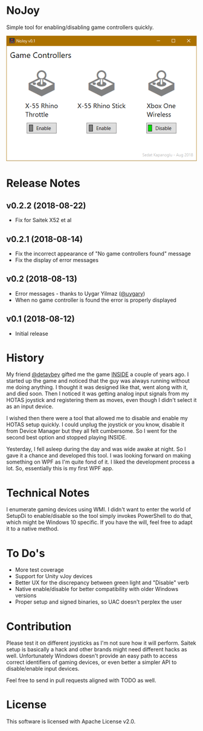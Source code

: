 # NoJoy

Simple tool for enabling/disabling game controllers quickly.

![screenshot](https://github.com/ssg/NoJoy/blob/master/screenshot.png?raw=true)

# Release Notes

## v0.2.2 (2018-08-22)
- Fix for Saitek X52 et al

## v0.2.1 (2018-08-14)
- Fix the incorrect appearance of "No game controllers found" message
- Fix the display of error messages

## v0.2 (2018-08-13)
- Error messages - thanks to Uygar Yilmaz ([@uygary](https://github.com/uygary))
- When no game controller is found the error is properly displayed

## v0.1 (2018-08-12)
- Initial release

# History

My friend [@detaybey](https://github.com/detaybey) gifted me the game [INSIDE](http://www.playdead.com/games/inside/) 
a couple of years ago. I started up the game and noticed that the guy was always running without me 
doing anything. I thought it was designed like that, went along with it, and died soon. Then I noticed it 
was getting analog input signals from my HOTAS joystick and registering them as moves, even though I didn't 
select it as an input device.

I wished then there were a tool that allowed me to disable and enable my HOTAS setup quickly. I could
unplug the joystick or you know, disable it from Device Manager but they all felt cumbersome. So I went
for the second best option and stopped playing INSIDE.

Yesterday, I fell asleep during the day and was wide awake at night. So I gave it a chance and developed
this tool. I was looking forward on making something on WPF as I'm quite fond of it. I liked the development
process a lot. So, essentially this is my first WPF app.

# Technical Notes

I enumerate gaming devices using WMI. I didn't want to enter the world of SetupDi to enable/disable so the tool
simply invokes PowerShell to do that, which might be Windows 10 specific. If you have the will, feel free 
to adapt it to a native method.

# To Do's

- More test coverage
- Support for Unity vJoy devices
- Better UX for the discrepancy between green light and "Disable" verb
- Native enable/disable for better compatibility with older Windows versions
- Proper setup and signed binaries, so UAC doesn't perplex the user

# Contribution

Please test it on different joysticks as I'm not sure how it will perform. Saitek setup is basically a hack
and other brands might need different hacks as well. Unfortunately Windows doesn't provide an easy path to 
access correct identifiers of gaming devices, or even better a simpler API to disable/enable input devices.

Feel free to send in pull requests aligned with TODO as well.

# License

This software is licensed with Apache License v2.0.
